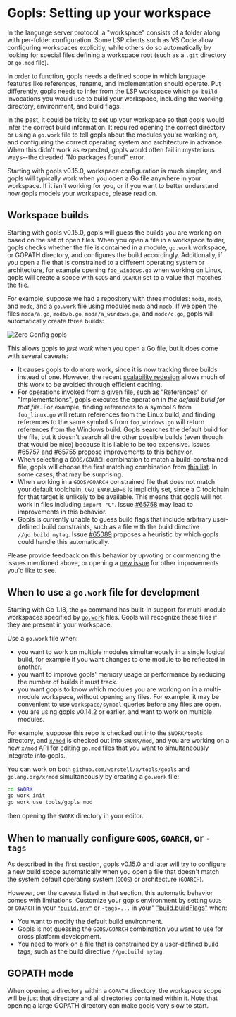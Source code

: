 # Gopls: Setting up your workspace

In the language server protocol, a "workspace" consists of a folder along with
per-folder configuration. Some LSP clients such as VS Code allow configuring
workspaces explicitly, while others do so automatically by looking for special
files defining a workspace root (such as a `.git` directory or `go.mod` file).

In order to function, gopls needs a defined scope in which language features
like references, rename, and implementation should operate. Put differently,
gopls needs to infer from the LSP workspace which  `go build` invocations you
would use to build your workspace, including the working directory,
environment, and build flags.

In the past, it could be tricky to set up your workspace so that gopls would
infer the correct build information. It required opening the correct directory
or using a `go.work` file to tell gopls about the modules you're working on,
and configuring the correct operating system and architecture in advance.
When this didn't work as expected, gopls would often fail in mysterious
ways--the dreaded "No packages found" error.

Starting with gopls v0.15.0, workspace configuration is much simpler, and gopls
will typically work when you open a Go file anywhere in your workspace. If it
isn't working for you, or if you want to better understand how gopls models
your workspace, please read on.

## Workspace builds

Starting with gopls v0.15.0, gopls will guess the builds you are working on
based on the set of open files. When you open a file in a workspace folder,
gopls checks whether the file is contained in a module, `go.work` workspace, or
GOPATH directory, and configures the build accordingly. Additionally, if you
open a file that is constrained to a different operating system or
architecture, for example opening `foo_windows.go` when working on Linux, gopls
will create a scope with `GOOS` and `GOARCH` set to a value that matches the
file.

For example, suppose we had a repository with three modules: `moda`, `modb`,
and `modc`, and a `go.work` file using modules `moda` and `modb`. If we open
the files `moda/a.go`, `modb/b.go`, `moda/a_windows.go`, and `modc/c.go`, gopls
will automatically create three builds:

![Zero Config gopls](zeroconfig.png)

This allows gopls to _just work_ when you open a Go file, but it does come with
several caveats:

- It causes gopls to do more work, since it is now tracking three builds
  instead of one. However, the recent
  [scalability redesign](https://go.dev/blog/gopls-scalability)
  allows much of this work to be avoided through efficient caching.
- For operations invoked from a given file, such as "References"
  or "Implementations", gopls executes the operation in
  _the default build for that file_. For example, finding references to
  a symbol `S` from `foo_linux.go` will return references from the Linux build,
  and finding references to the same symbol `S` from `foo_windows.go` will
  return references from the Windows build. Gopls searches the default build
  for the file, but it doesn't search all the other possible builds (even
  though that would be nice) because it is liable to be too expensive.
  Issues [#65757](https://go.dev/issue/65757) and
  [#65755](https://go.dev/issue/65755) propose improvements to this behavior.
- When selecting a `GOOS/GOARCH` combination to match a build-constrained file,
  gopls will choose the first matching combination from
  [this list](https://cs.opensource.google/go/x/tools/+/master:gopls/internal/cache/port.go;l=30;drc=f872b3d6f05822d290bc7bdd29db090fd9d89f5c).
  In some cases, that may be surprising.
- When working in a `GOOS/GOARCH` constrained file that does not match your
  default toolchain, `CGO_ENABLED=0` is implicitly set, since a C toolchain for
  that target is unlikely to be available. This means that gopls will not
  work in files including `import "C"`. Issue
  [#65758](https://go.dev/issue/65758) may lead to improvements in this
  behavior.
- Gopls is currently unable to guess build flags that include arbitrary
  user-defined build constraints, such as a file with the build directive
  `//go:build mytag`. Issue [#65089](https://go.dev/issue/65089) proposes
  a heuristic by which gopls could handle this automatically.

Please provide feedback on this behavior by upvoting or commenting the issues
mentioned above, or opening a [new issue](https://go.dev/issue/new) for other
improvements you'd like to see.

## When to use a `go.work` file for development

Starting with Go 1.18, the `go` command has built-in support for multi-module
workspaces specified by [`go.work`](https://go.dev/ref/mod#workspaces) files.
Gopls will recognize these files if they are present in your workspace.

Use a `go.work` file when:

- you want to work on multiple modules simultaneously in a single logical
  build, for example if you want changes to one module to be reflected in
  another.
- you want to improve gopls' memory usage or performance by reducing the number
  of builds it must track.
- you want gopls to know which modules you are working on in a multi-module
  workspace, without opening any files. For example, it may be convenient to use
  `workspace/symbol` queries before any files are open.
- you are using gopls v0.14.2 or earlier, and want to work on multiple
  modules.

For example, suppose this repo is checked out into the `$WORK/tools` directory,
and [`x/mod`](https://pkg.go.dev/golang.org/x/mod) is checked out into
`$WORK/mod`, and you are working on a new `x/mod` API for editing `go.mod`
files that you want to simultaneously integrate into gopls.

You can work on both `github.com/worstell/x/tools/gopls` and `golang.org/x/mod`
simultaneously by creating a `go.work` file:

```sh
cd $WORK
go work init
go work use tools/gopls mod
```

then opening the `$WORK` directory in your editor.

## When to manually configure `GOOS`, `GOARCH`, or `-tags`

As described in the first section, gopls v0.15.0 and later will try to
configure a new build scope automatically when you open a file that doesn't
match the system default operating system (`GOOS`) or architecture (`GOARCH`).

However, per the caveats listed in that section, this automatic behavior comes
with limitations. Customize your gopls environment by setting `GOOS` or
`GOARCH` in your
[`"build.env"`](https://github.com/golang/tools/blob/master/gopls/doc/settings.md#env)
or `-tags=...` in your"
["build.buildFlags"](https://github.com/golang/tools/blob/master/gopls/doc/settings.md#buildflags)
when:

- You want to modify the default build environment.
- Gopls is not guessing the `GOOS/GOARCH` combination you want to use for
  cross platform development.
- You need to work on a file that is constrained by a user-defined build tags,
  such as the build directive `//go:build mytag`.

## GOPATH mode

When opening a directory within a `GOPATH` directory, the workspace scope will
be just that directory and all directories contained within it. Note that
opening a large GOPATH directory can make gopls very slow to start.
